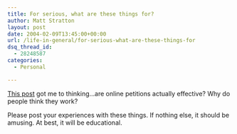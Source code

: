 ```yaml
---
title: For serious, what are these things for?
author: Matt Stratton
layout: post
date: 2004-02-09T13:45:00+00:00
url: /life-in-general/for-serious-what-are-these-things-for
dsq_thread_id:
  - 28248587
categories:
  - Personal

---
```

<a href="http://www.livejournal.com/community/computergeeks/239800.html" target="_new">This post</a> got me to thinking&#8230;are online petitions actually effective? Why do people think they work?

Please post your experiences with these things. If nothing else, it should be amusing. At best, it will be educational.